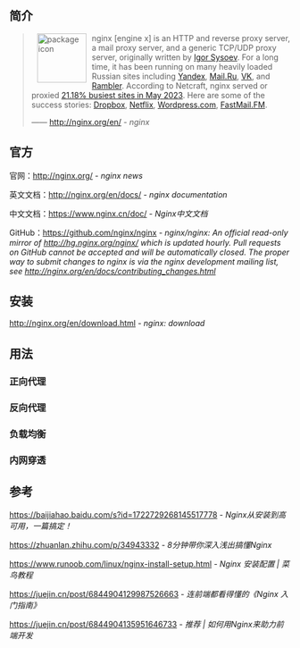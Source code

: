 ## 简介

> <img src="http://nginx.org/nginx.png" alt="package icon" loading="lazy" decoding="async" align="left" width="88" hspace="10" vspace="0" /> nginx [engine x] is an HTTP and reverse proxy server, a mail proxy server, and a generic TCP/UDP proxy server, originally written by [Igor Sysoev](http://sysoev.ru/en/). For a long time, it has been running on many heavily loaded Russian sites including [Yandex](http://www.yandex.ru/), [Mail.Ru](http://mail.ru/), [VK](http://vk.com/), and [Rambler](http://www.rambler.ru/). According to Netcraft, nginx served or proxied [21.18% busiest sites in May 2023](https://news.netcraft.com/archives/2023/05/26/may-2023-web-server-survey.html). Here are some of the success stories: [Dropbox](https://blogs.dropbox.com/tech/2017/09/optimizing-web-servers-for-high-throughput-and-low-latency/), [Netflix](https://openconnect.netflix.com/en/software/), [Wordpress.com](https://www.nginx.com/case-studies/nginx-wordpress-com/), [FastMail.FM](http://blog.fastmail.fm/2007/01/04/webimappop-frontend-proxies-changed-to-nginx/).
>
> —— http://nginx.org/en/ - *nginx*

## 官方

官网：http://nginx.org/ - *nginx news*

英文文档：http://nginx.org/en/docs/ - *nginx documentation*

中文文档：https://www.nginx.cn/doc/ - *Nginx中文文档*

GitHub：https://github.com/nginx/nginx - *nginx/nginx: An official read-only mirror of http://hg.nginx.org/nginx/ which is updated hourly. Pull requests on GitHub cannot be accepted and will be automatically closed. The proper way to submit changes to nginx is via the nginx development mailing list, see http://nginx.org/en/docs/contributing_changes.html*

## 安装

http://nginx.org/en/download.html - *nginx: download*

## 用法

### 正向代理

### 反向代理

### 负载均衡

### 内网穿透

## 参考

https://baijiahao.baidu.com/s?id=1722729268145517778 - *Nginx从安装到高可用，一篇搞定！*

https://zhuanlan.zhihu.com/p/34943332 - *8分钟带你深入浅出搞懂Nginx*

https://www.runoob.com/linux/nginx-install-setup.html - *Nginx 安装配置 | 菜鸟教程*

https://juejin.cn/post/6844904129987526663 - *连前端都看得懂的《Nginx 入门指南》*

https://juejin.cn/post/6844904135951646733 - *推荐 | 如何用Nginx来助力前端开发*
